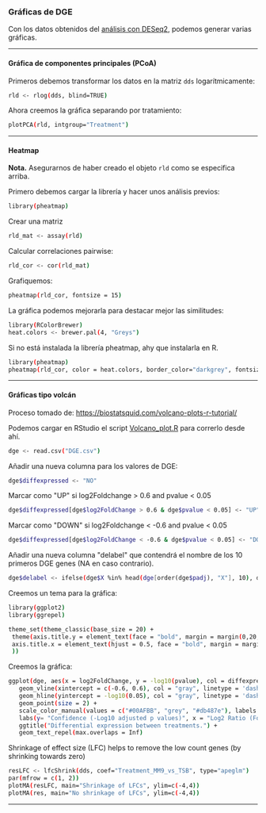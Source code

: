 ### Gráficas de DGE
Con los datos obtenidos del [análisis con DESeq2](DESeq2.md), podemos generar varias gráficas.

***
#### Gráfica de componentes principales (PCoA)
Primeros debemos transformar los datos en la matriz `dds` logarítmicamente:
```bash
rld <- rlog(dds, blind=TRUE)
```
Ahora creemos la gráfica separando por tratamiento:
```bash
plotPCA(rld, intgroup="Treatment")
```
***
#### Heatmap
**Nota.** Asegurarnos de haber creado el objeto `rld` como se especifica arriba.

Primero debemos cargar la librería y hacer unos análisis previos:
```bash
library(pheatmap)
```
Crear una matriz

```bash
rld_mat <- assay(rld)
```
Calcular correlaciones pairwise:

```bash
rld_cor <- cor(rld_mat)
```
Grafiquemos:
```bash
pheatmap(rld_cor, fontsize = 15)
```
La gráfica podemos mejorarla para destacar mejor las similitudes:
```bash
library(RColorBrewer)
heat.colors <- brewer.pal(4, "Greys")
```
Si no está instalada la librería pheatmap, ahy que instalarla en R.
```bash
library(pheatmap)
pheatmap(rld_cor, color = heat.colors, border_color="darkgrey", fontsize = 14, fontsize_row = 14, height=20)
```
***
#### Gráficas tipo volcán
Proceso tomado de: https://biostatsquid.com/volcano-plots-r-tutorial/

Podemos cargar en RStudio el script [Volcano_plot.R](scripts/Volcano_plot.R) para correrlo desde ahí.

```bash
dge <- read.csv("DGE.csv")
```
Añadir una nueva columna para los valores de DGE:
```bash
dge$diffexpressed <- "NO"
```
Marcar como "UP" si log2Foldchange > 0.6 and pvalue < 0.05
```bash
dge$diffexpressed[dge$log2FoldChange > 0.6 & dge$pvalue < 0.05] <- "UP"
```
Marcar como "DOWN" si log2Foldchange < -0.6 and pvalue < 0.05
```bash
dge$diffexpressed[dge$log2FoldChange < -0.6 & dge$pvalue < 0.05] <- "DOWN"
```
Añadir una nueva columna "delabel" que contendrá el nombre de los 10 primeros DGE genes (NA en caso contrario).
```bash
dge$delabel <- ifelse(dge$X %in% head(dge[order(dge$padj), "X"], 10), dge$X, NA)
```

Creemos un tema para la gráfica:
```bash
library(ggplot2)
library(ggrepel)
```
```bash
theme_set(theme_classic(base_size = 20) +
 theme(axis.title.y = element_text(face = "bold", margin = margin(0,20,0,0), size = rel(0.7), color = 'black'),
 axis.title.x = element_text(hjust = 0.5, face = "bold", margin = margin(20,0,0,0), size = rel(0.7), color = 'black'), plot.title = element_text(hjust = 0.5)
 ))
```
Creemos la gráfica:
```bash
ggplot(dge, aes(x = log2FoldChange, y = -log10(pvalue), col = diffexpressed, label = delabel)) +
   geom_vline(xintercept = c(-0.6, 0.6), col = "gray", linetype = 'dashed') +
   geom_hline(yintercept = -log10(0.05), col = "gray", linetype = 'dashed') +
   geom_point(size = 2) +
   scale_color_manual(values = c("#00AFBB", "grey", "#db487e"), labels = c("Downregulated", "Not signifficant", "Upregulated")) +
   labs(y= "Confidence (-Log10 adjusted p values)", x = "Log2 Ratio (Fold Change)")+
   ggtitle("Differential expression between treatments.") +
   geom_text_repel(max.overlaps = Inf)
```

Shrinkage of effect size (LFC) helps to remove the low count genes (by shrinking towards zero)
```bash
resLFC <- lfcShrink(dds, coef="Treatment_MM9_vs_TSB", type="apeglm")
par(mfrow = c(1, 2))
plotMA(resLFC, main="Shrinkage of LFCs", ylim=c(-4,4))
plotMA(res, main="No shrinkage of LFCs", ylim=c(-4,4))
```
***
